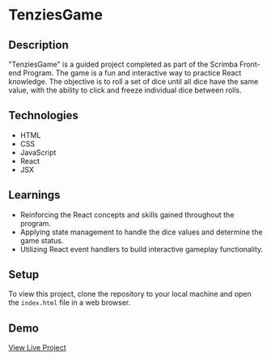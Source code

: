 # TenziesGame

## Description
"TenziesGame" is a guided project completed as part of the Scrimba Front-end Program. The game is a fun and interactive way to practice React knowledge. The objective is to roll a set of dice until all dice have the same value, with the ability to click and freeze individual dice between rolls.

## Technologies
- HTML
- CSS
- JavaScript
- React
- JSX

## Learnings
- Reinforcing the React concepts and skills gained throughout the program.
- Applying state management to handle the dice values and determine the game status.
- Utilizing React event handlers to build interactive gameplay functionality.

## Setup
To view this project, clone the repository to your local machine and open the `index.html` file in a web browser.

## Demo
[View Live Project](#)
